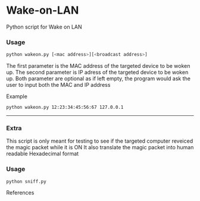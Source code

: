 # Wake-on-LAN
Python script for Wake on LAN


### Usage
```bash
python wakeon.py [<mac address>][<broadcast address>]
```
The first parameter is the MAC address of the targeted device to be woken up.
The second parameter is IP adress of the targeted device to be woken up.
Both parameter are optional as if left empty, the program would ask the user to input both the MAC and IP address 

Example
```bash
python wakeon.py 12:23:34:45:56:67 127.0.0.1
```

___

### Extra

This script is only meant for testing to see if the targeted computer reveiced the magic packet while it is ON
It also translate the magic packet into human readable Hexadecimal format

### Usage
```bash
python sniff.py
```

References

